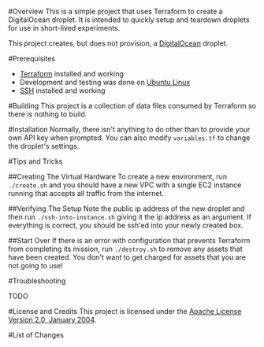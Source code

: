#Overview
This is a simple project that uses Terraform to create a DigitalOcean droplet.  It is intended to quickly setup and 
teardown droplets for use in short-lived experiments.

This project creates, but does not provision, a [DigitalOcean](www.digitalocean.com/) droplet.  

#Prerequisites

* [Terraform](https://terraform.io/) installed and working
* Development and testing was done on [Ubuntu Linux](http://www.ubuntu.com/)
* [SSH](http://www.openssh.com/) installed and working

#Building
This project is a collection of data files consumed by Terraform so there is nothing to build. 

#Installation
Normally, there isn't anything to do other than to provide your own API key when prompted.  You can also modify 
`variables.tf` to change the droplet's settings.

#Tips and Tricks

##Creating The Virtual Hardware
To create a new environment, run `./create.sh` and you should have a new VPC with a single EC2 instance running that accepts all traffic 
from the internet.

##Verifying The Setup
Note the public ip address of the new droplet and then run `./ssh-into-instance.sh` giving it the ip address 
as an argument.  If everything is correct, you should be ssh'ed into your newly created box.

##Start Over
If there is an error with configuration that prevents Terraform from completing its mission, run `./destroy.sh` to remove any assets that 
have been created.  You don't want to get charged for assets that you are not going to use!

#Troubleshooting

TODO

#License and Credits
This project is licensed under the [Apache License Version 2.0, January 2004](http://www.apache.org/licenses/).

#List of Changes
